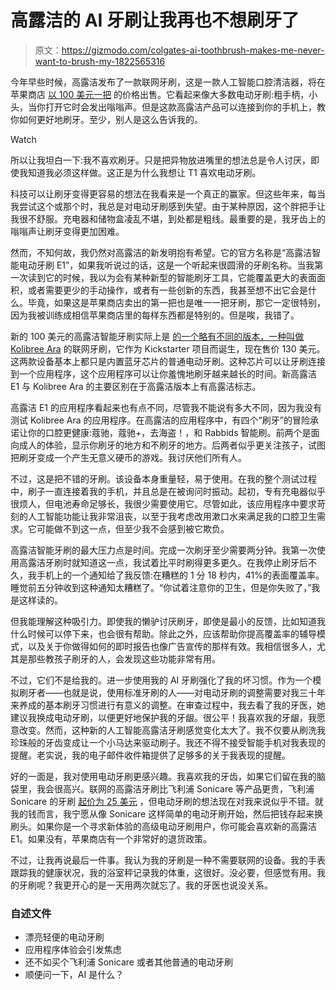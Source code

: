 # 高露洁的 AI 牙刷让我再也不想刷牙了

> 原文：<https://gizmodo.com/colgates-ai-toothbrush-makes-me-never-want-to-brush-my-1822565316>

今年早些时候，高露洁发布了一款联网牙刷，这是一款人工智能口腔清洁器，将在苹果商店 [以 100 美元一把](https://www.apple.com/shop/product/HLR52ZM/A/colgate-smart-electronic-toothbrush-e1?afid=p238%7CsZSCMg4Kq-dc_mtid_1870765e38482_pcrid_254692278412_&cid=aos-us-kwgo-pla-btb-3pp--slid--product-HLR52ZM/A) 的价格出售。它看起来像大多数电动牙刷:粗手柄，小头，当你打开它时会发出嗡嗡声。但是这款高露洁产品可以连接到你的手机上，教你如何更好地刷牙。至少，别人是这么告诉我的。

Watch

所以让我坦白一下:我不喜欢刷牙。只是把异物放进嘴里的想法总是令人讨厌，即使我知道我必须这样做。这正是为什么我想让 T1 喜欢电动牙刷。

科技可以让刷牙变得更容易的想法在我看来是一个真正的赢家。但这些年来，每当我尝试这个或那个时，我总是对电动牙刷感到失望。由于某种原因，这个胖把手让我很不舒服。充电器和储物盒凌乱不堪，到处都是粗线。最重要的是，我牙齿上的嗡嗡声让刷牙变得更加困难。

然而，不知何故，我仍然对高露洁的新发明抱有希望。它的官方名称是“高露洁智能电动牙刷 E1”，如果我听说过的话，这是一个听起来很圆滑的牙刷名称。当我第一次读到它的时候，我以为会有某种新型的智能刷牙工具，它能覆盖更大的表面面积，或者需要更少的手动操作，或者有一些创新的东西，我甚至想不出它会是什么。毕竟，如果这是苹果商店卖出的第一把也是唯一一把牙刷，那它一定很特别，因为我被训练成相信苹果商店里的每样东西都是特别的。但是唉，我错了。

新的 100 美元的高露洁智能牙刷实际上是 [的一个略有不同的版本，一种叫做 Kolibree Ara](https://www.kolibree.com/en/ara/) 的联网牙刷，它作为 Kickstarter 项目而诞生，现在售价 130 美元。这两款设备基本上都只是内置蓝牙芯片的普通电动牙刷。这种芯片可以让牙刷连接到一个应用程序，这个应用程序可以让你羞愧地刷牙越来越长的时间。新高露洁 E1 与 Kolibree Ara 的主要区别在于高露洁版本上有高露洁标志。

高露洁 E1 的应用程序看起来也有点不同，尽管我不能说有多大不同，因为我没有测试 Kolibree Ara 的应用程序。在高露洁的应用程序中，有四个“刷牙”的冒险承诺让你的口腔更健康:蔻驰，蔻驰+，去海盗！，和 Rabbids 智能刷。前两个是面向成人的体验，显示你刷牙的地方和不刷牙的地方。后两者似乎更关注孩子，试图把刷牙变成一个产生无意义硬币的游戏。我讨厌他们所有人。

不过，这是把不错的牙刷。该设备本身重量轻，易于使用。在我的整个测试过程中，刷子一直连接着我的手机，并且总是在被询问时振动。起初，专有充电器似乎很烦人，但电池寿命足够长，我很少需要使用它。尽管如此，该应用程序中要求苛刻的人工智能功能让我非常沮丧，以至于我考虑改用漱口水来满足我的口腔卫生需求。它可能做不到这一点，但至少我不会感到被它欺负。

高露洁智能牙刷的最大压力点是时间。完成一次刷牙至少需要两分钟。我第一次使用高露洁牙刷时就知道这一点，我试着比平时刷得更多更久。在我停止刷牙后不久，我手机上的一个通知给了我反馈:在糟糕的 1 分 18 秒内，41%的表面覆盖率。睡觉前五分钟收到这种通知太糟糕了。“你试着注意你的卫生，但是你失败了，”我是这样读的。

但我能理解这种吸引力。即使我的懒驴讨厌刷牙，即使是最小的反馈，比如知道我什么时候可以停下来，也会很有帮助。除此之外，应该帮助你提高覆盖率的辅导模式，以及关于你做得如何的即时报告也像广告宣传的那样有效。我相信很多人，尤其是那些教孩子刷牙的人，会发现这些功能非常有用。

不过，它们不是给我的。进一步使用我的 AI 牙刷强化了我的坏习惯。作为一个模拟刷牙者——也就是说，使用标准牙刷的人——对电动牙刷的调整需要对我三十年来养成的基本刷牙习惯进行有意义的调整。在审查过程中，我去看了我的牙医，她建议我换成电动牙刷，以便更好地保护我的牙龈。很公平！我喜欢我的牙龈，我愿意改变。然而，这种新的人工智能高露洁牙刷感觉变化太大了。我不仅要从刷洗我珍珠般的牙齿变成让一个小马达来驱动刷子。我还不得不接受智能手机对我表现的提醒。老实说，我的电子邮件收件箱提供了足够多的关于我表现的提醒。

好的一面是，我对使用电动牙刷更感兴趣。我喜欢我的牙齿，如果它们留在我的脑袋里，我会很高兴。联网的高露洁牙刷比飞利浦 Sonicare 等产品更贵，飞利浦 Sonicare 的牙刷 [起价为 25 美元](https://www.usa.philips.com/c-m-pe/electric-toothbrushes) ，但电动牙刷的想法现在对我来说似乎不错。就我的钱而言，我宁愿从像 Sonicare 这样简单的电动牙刷开始，然后把钱存起来换刷头。如果你是一个寻求新体验的高级电动牙刷用户，你可能会喜欢新的高露洁 E1。如果没有，苹果商店有一个非常好的退货政策。

不过，让我再说最后一件事。我认为我的牙刷是一种不需要联网的设备。我的手表跟踪我的健康状况，我的浴室秤记录我的体重，这很好。没必要，但感觉有用。我的牙刷呢？我更开心的是一天用两次就忘了。我的牙医也说没关系。

### 自述文件

*   漂亮轻便的电动牙刷
*   应用程序体验会引发焦虑
*   还不如买个飞利浦 Sonicare 或者其他普通的电动牙刷
*   顺便问一下，AI 是什么？